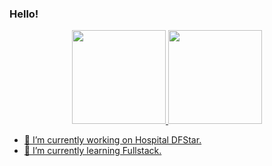 ### Hello! 

<div align="center">
  <a href="https://github.com/joaorainier">
  <img height="150em" src="https://github-readme-stats.vercel.app/api?username=joaorainier&show_icons=true&theme=yeblu&include_all_commits=true&count_private=true"/>
  <img height="150em" src="https://github-readme-stats.vercel.app/api/top-langs/?username=joaorainier&layout=compact&langs_count=7&theme=yeblu"/>
</div>

- 🔭 I’m currently working on Hospital DFStar. 
- 🌱 I’m currently learning Fullstack.
<!--




-->
